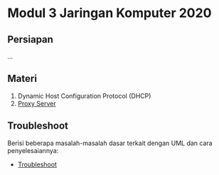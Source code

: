 # Modul 3 Jaringan Komputer 2020

## Persiapan
...

## Materi

1. Dynamic Host Configuration Protocol (DHCP)
2. [Proxy Server](https://github.com/arsitektur-jaringan-komputer/Modul-Jarkom/tree/modul-3/Proxy%20Server)


## Troubleshoot
Berisi beberapa masalah-masalah dasar terkait dengan UML dan cara penyelesaiannya:

* [Troubleshoot](https://github.com/arsitektur-jaringan-komputer/Modul-Jarkom/blob/modul-3/troubleshoot.md)
